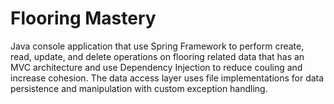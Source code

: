 # Flooring Mastery

Java console application that use Spring Framework to perform create, read, update, and delete operations on flooring related data that has an MVC architecture and use Dependency Injection to reduce couling and increase cohesion. The data access layer uses file implementations for data persistence and manipulation with custom exception handling.



